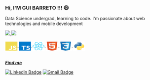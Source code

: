 ### Hi, I'M GUI BARRETO !!! :smile:



Data Science  undergrad, learning to code. I'm passionate about web technologies and mobile development

 <div>
  <a href="https://github.com/GuiBarreto">
  <img height="160em" src="https://github-readme-stats.vercel.app/api?username=GuiBarreto&show_icons=true&theme=dark&include_all_commits=true&count_private=true"/>
  <img height="160em" src="https://github-readme-stats.vercel.app/api/top-langs/?username=GuiBarreto&layout=compact&langs_count=7&theme=dark"/>
</div>
  
<div style="display: inline_block"><br>
  <img align="center" alt="Rafa-Js" height="30" width="40" src="https://raw.githubusercontent.com/devicons/devicon/master/icons/javascript/javascript-plain.svg">
  <img align="center" alt="Rafa-Ts" height="30" width="40" src="https://raw.githubusercontent.com/devicons/devicon/master/icons/typescript/typescript-plain.svg">
  <img align="center" alt="Rafa-React" height="30" width="40" src="https://raw.githubusercontent.com/devicons/devicon/master/icons/react/react-original.svg">
  <img align="center" alt="Rafa-HTML" height="30" width="40" src="https://raw.githubusercontent.com/devicons/devicon/master/icons/html5/html5-original.svg">
  <img align="center" alt="Rafa-CSS" height="30" width="40" src="https://raw.githubusercontent.com/devicons/devicon/master/icons/css3/css3-original.svg">
  <img align="center" alt="Rafa-Python" height="30" width="40" src="https://raw.githubusercontent.com/devicons/devicon/master/icons/python/python-original.svg">
</div>

 ##
  
**_Find me_**
  
[![Linkedin Badge <a href="(https://www.linkedin.com/in/guilherme-barreto-328261191/" target="_blank">](https://img.shields.io/badge/-GuiBarreto-blue?style=flat-square&logo=Linkedin&logoColor=white&link=https://www.linkedin.com/in/guilherme-barreto-328261191)](https://www.linkedin.com/in/guilherme-barreto-328261191/)
[![Gmail Badge](https://img.shields.io/badge/-barretogui90@gmail.com-red?style=flat-square&logo=Gmail&logoColor=white&link=mailto:barretogui90@gmail.com)](mailto:barretogui90@gmail.com)

